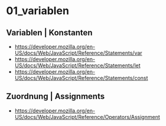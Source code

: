 # 01_variablen


## Variablen | Konstanten
- https://developer.mozilla.org/en-US/docs/Web/JavaScript/Reference/Statements/var
- https://developer.mozilla.org/en-US/docs/Web/JavaScript/Reference/Statements/let
- https://developer.mozilla.org/en-US/docs/Web/JavaScript/Reference/Statements/const


## Zuordnung | Assignments
- https://developer.mozilla.org/en-US/docs/Web/JavaScript/Reference/Operators/Assignment

